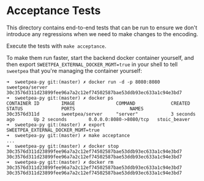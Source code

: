 Acceptance Tests
================

This directory contains end-to-end tests that can be run to ensure we don't introduce any regressions when we need to make changes to the encoding.

Execute the tests with `make acceptance`.

To make them run faster, start the backend docker container yourself, and then export `SWEETPEA_EXTERNAL_DOCKER_MGMT=true` in your shell to tell `sweetpea` that you're managing the container yourself:

```
➜  sweetpea-py git:(master) ✗ docker run -d -p 8080:8080 sweetpea/server 
30c3576d311d23899fee96a7a2c12ef74502587bae53ddb93ec633a1c94e3bd7
➜  sweetpea-py git:(master) ✗ docker ps
CONTAINER ID        IMAGE               COMMAND             CREATED             STATUS              PORTS                    NAMES
30c3576d311d        sweetpea/server     "server"            3 seconds ago       Up 2 seconds        0.0.0.0:8080->8080/tcp   stoic_beaver
➜  sweetpea-py git:(master) ✗ export SWEETPEA_EXTERNAL_DOCKER_MGMT=true
➜  sweetpea-py git:(master) ✗ make acceptance
...
➜  sweetpea-py git:(master) ✗ docker stop 30c3576d311d23899fee96a7a2c12ef74502587bae53ddb93ec633a1c94e3bd7
30c3576d311d23899fee96a7a2c12ef74502587bae53ddb93ec633a1c94e3bd7
➜  sweetpea-py git:(master) ✗ docker rm 30c3576d311d23899fee96a7a2c12ef74502587bae53ddb93ec633a1c94e3bd7
30c3576d311d23899fee96a7a2c12ef74502587bae53ddb93ec633a1c94e3bd7
```